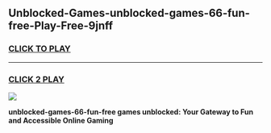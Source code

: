 
## Unblocked-Games-unblocked-games-66-fun-free-Play-Free-9jnff
<h3>
<a href="https://premium76.site?title=unblocked-games-66-fun-free&ref=10A">CLICK TO PLAY</a></h3>
<hr>

<h3>
<a href="https://premium76.site?title=unblocked-games-66-fun-free&ref=10A">CLICK 2 PLAY</a>
  
</h3>

<a href="https://premium76.site?title=unblocked-games-66-fun-free&ref=10A"><img src="https://clearcache.store/games.png"></a>


**unblocked-games-66-fun-free games unblocked: Your Gateway to Fun and Accessible Online Gaming**
